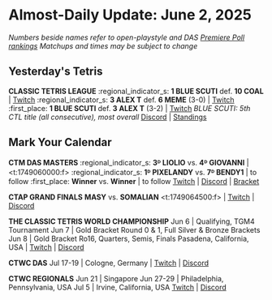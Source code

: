 # Almost-Daily Update: June 2, 2025
*Numbers beside names refer to open-playstyle and DAS [Premiere Poll rankings](https://premierepoll.wordpress.com/)*
*Matchups and times may be subject to change*

## Yesterday's Tetris
**CLASSIC TETRIS LEAGUE**
:regional_indicator_s:  **1 BLUE SCUTI** def. **10 COAL**  |  [Twitch](https://www.twitch.tv/videos/2474649993?t=00h07m40s)
:regional_indicator_s:  **3 ALEX T** def. **6 MEME** (3-0)  |  [Twitch](https://www.twitch.tv/videos/2474649993?t=00h54m24s)
:first_place:  **1 BLUE SCUTI** def. **3 ALEX T** (3-2)  |  [Twitch](https://www.twitch.tv/videos/2474649993?t=01h44m08s)
_BLUE SCUTI: 5th CTL title (all consecutive), most overall_
[Discord](https://tinyurl.com/classictetrisleague)  |  [Standings](https://ctlscoreboard.herokuapp.com)

## Mark Your Calendar
**CTM DAS MASTERS**
:regional_indicator_s:  **3ᴰ LIOLIO** vs. **4ᴰ GIOVANNI**  |  <t:1749060000:f>
:regional_indicator_s:  **1ᴰ PIXELANDY** vs. **7ᴰ BENDY1**  |  to follow
:first_place:  **Winner** vs. **Winner**  |  to follow
[Twitch](https://twitch.tv/monthlytetris)  |  [Discord](https://go.ctm.gg/discord)  |  [Bracket](https://go.ctm.gg/event/ctm-das-masters-may-2025/das-masters/)

**CTAP GRAND FINALS**
**MASY** vs. **SOMALIAN**
<t:1749064500:f>  |  [Twitch](https://discord.com/events/1352298971057487872/1378733836325748807)  |  [Discord](https://discord.gg/CVJNcCwj8u)

**THE CLASSIC TETRIS WORLD CHAMPIONSHIP**
Jun 6  |  Qualifying, TGM4 Tournament
Jun 7  |  Gold Bracket Round 0 & 1, Full Silver & Bronze Brackets
Jun 8  |  Gold Bracket Ro16, Quarters, Semis, Finals
Pasadena, California, USA  |  [Twitch](https://www.twitch.tv/classictetris)  |  [Discord](https://tinyurl.com/ctwcdiscord)

**CTWC DAS**
Jul 17-19  |  Cologne, Germany  |  [Twitch](https://www.twitch.tv/classictetris)  |  [Discord](https://tinyurl.com/ctwcdiscord)

**CTWC REGIONALS**
Jun 21  |  Singapore
Jun 27-29  |  Philadelphia, Pennsylvania, USA
Jul 5  |  Irvine, California, USA
[Twitch](https://www.twitch.tv/classictetris)  |  [Discord](https://tinyurl.com/ctwcdiscord)
